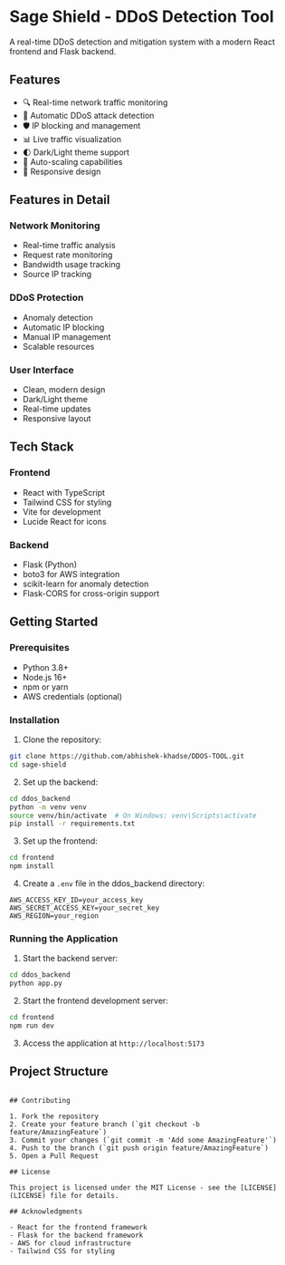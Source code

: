 ﻿# Sage Shield - DDoS Detection Tool

A real-time DDoS detection and mitigation system with a modern React frontend and Flask backend.

## Features

- 🔍 Real-time network traffic monitoring
- 🚫 Automatic DDoS attack detection
- 🛡️ IP blocking and management
- 📊 Live traffic visualization
- 🌓 Dark/Light theme support
- 🔄 Auto-scaling capabilities
- 📱 Responsive design

## Features in Detail

### Network Monitoring
- Real-time traffic analysis
- Request rate monitoring
- Bandwidth usage tracking
- Source IP tracking

### DDoS Protection
- Anomaly detection
- Automatic IP blocking
- Manual IP management
- Scalable resources

### User Interface
- Clean, modern design
- Dark/Light theme
- Real-time updates
- Responsive layout

## Tech Stack

### Frontend
- React with TypeScript
- Tailwind CSS for styling
- Vite for development
- Lucide React for icons

### Backend
- Flask (Python)
- boto3 for AWS integration
- scikit-learn for anomaly detection
- Flask-CORS for cross-origin support

## Getting Started

### Prerequisites
- Python 3.8+
- Node.js 16+
- npm or yarn
- AWS credentials (optional)

### Installation

1. Clone the repository:
```bash
git clone https://github.com/abhishek-khadse/DDOS-TOOL.git
cd sage-shield
```

2. Set up the backend:
```bash
cd ddos_backend
python -m venv venv
source venv/bin/activate  # On Windows: venv\Scripts\activate
pip install -r requirements.txt
```

3. Set up the frontend:
```bash
cd frontend
npm install
```

4. Create a `.env` file in the ddos_backend directory:
```env
AWS_ACCESS_KEY_ID=your_access_key
AWS_SECRET_ACCESS_KEY=your_secret_key
AWS_REGION=your_region
```

### Running the Application

1. Start the backend server:
```bash
cd ddos_backend
python app.py
```

2. Start the frontend development server:
```bash
cd frontend
npm run dev
```

3. Access the application at `http://localhost:5173`

## Project Structure

```

## Contributing

1. Fork the repository
2. Create your feature branch (`git checkout -b feature/AmazingFeature`)
3. Commit your changes (`git commit -m 'Add some AmazingFeature'`)
4. Push to the branch (`git push origin feature/AmazingFeature`)
5. Open a Pull Request

## License

This project is licensed under the MIT License - see the [LICENSE](LICENSE) file for details.

## Acknowledgments

- React for the frontend framework
- Flask for the backend framework
- AWS for cloud infrastructure
- Tailwind CSS for styling
